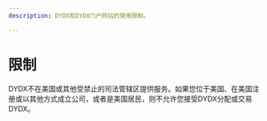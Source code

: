 ```yaml
---
description: DYDX和DYDX门户网站的使用限制。

---
```


# 限制

DYDX不在美国或其他受禁止的司法管辖区提供服务。如果您位于美国、在美国注册或以其他方式成立公司，或者是美国居民，则不允许您接受DYDX分配或交易DYDX。

